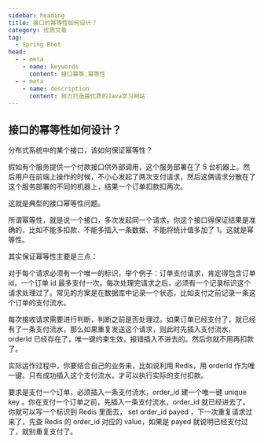 ```yaml
---
sidebar: heading
title: 接口的幂等性如何设计？
category: 优质文章
tag:
  - Spring Boot
head:
  - - meta
    - name: keywords
      content: 接口幂等,幂等性
  - - meta
    - name: description
      content: 努力打造最优质的Java学习网站
---
```


## 接口的幂等性如何设计？

分布式系统中的某个接口，该如何保证幂等性？

假如有个服务提供一个付款接口供外部调用，这个服务部署在了 5 台机器上。然后用户在前端上操作的时候，不小心发起了两次支付请求，然后这俩请求分散在了这个服务部署的不同的机器上，结果一个订单扣款扣两次。

这就是典型的接口幂等性问题。

所谓幂等性，就是说一个接口，多次发起同一个请求，你这个接口得保证结果是准确的，比如不能多扣款、不能多插入一条数据、不能将统计值多加了 1。这就是幂等性。

其实保证幂等性主要是三点：

对于每个请求必须有一个唯一的标识，举个例子：订单支付请求，肯定得包含订单 id，一个订单 id 最多支付一次。每次处理完请求之后，必须有一个记录标识这个请求处理过了。常见的方案是在数据库中记录一个状态，比如支付之前记录一条这个订单的支付流水。

每次接收请求需要进行判断，判断之前是否处理过。如果订单已经支付了，就已经有了一条支付流水，那么如果重复发送这个请求，则此时先插入支付流水，orderId 已经存在了，唯一键约束生效，报错插入不进去的。然后你就不用再扣款了。

实际运作过程中，你要结合自己的业务来，比如说利用 Redis，用 orderId 作为唯一键。只有成功插入这个支付流水，才可以执行实际的支付扣款。

要求是支付一个订单，必须插入一条支付流水，order_id 建一个唯一键 unique key 。你在支付一个订单之前，先插入一条支付流水，order_id 就已经进去了。你就可以写一个标识到 Redis 里面去， set order_id payed ，下一次重复请求过来了，先查 Redis 的 order_id 对应的 value，如果是 payed 就说明已经支付过了，就别重复支付了。

